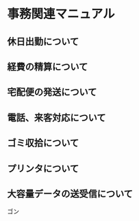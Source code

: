 # 事務関連マニュアル
## 休日出勤について
## 経費の精算について
## 宅配便の発送について
## 電話、来客対応について
## ゴミ収拾について
## プリンタについて
## 大容量データの送受信について
ゴン